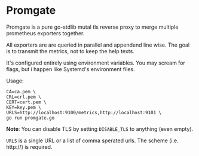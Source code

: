 # Promgate

Promgate is a pure go-stdlib mutal tls reverse proxy to merge multiple prometheus exporters together.

All exporters are are queried in parallel and appendend line wise. The goal is to transmit the metrics, not to keep the help texts.

It's configured entirely using environment variables. You may scream for flags, but i happen like Systemd's environment files.

Usage:

```
CA=ca.pem \
CRL=crl.pem \
CERT=cert.pem \
KEY=key.pem \
URLS=http://localhost:9100/metrics,http://localhost:9101 \
go run promgate.go
```

**Note**: You can disable TLS by setting `DISABLE_TLS` to anything (even empty).

`URLS` is a single URL or a list of comma sperated urls. The scheme (i.e. http://) is required.
